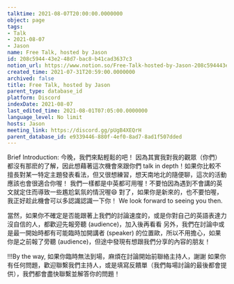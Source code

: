 ```yaml
---
talktime: 2021-08-07T20:00:00.0000000
object: page
tags:
- Talk
- 2021-08-07
- Jason
name: Free Talk, hosted by Jason
id: 208c5944-43e2-48d7-bac8-b41cad3637c3
notion_url: https://www.notion.so/Free-Talk-hosted-by-Jason-208c594443e248d7bac8b41cad3637c3
created_time: 2021-07-31T20:59:00.0000000
archived: false
title: Free Talk, hosted by Jason
parent_type: database_id
platform: Discord
indexDate: 2021-08-07
last_edited_time: 2021-08-01T07:05:00.0000000
language_level: No limit
hosts: Jason
meeting_link: https://discord.gg/pUgB4XEQrH
parent_database_id: e9339446-880f-4ef0-8ad7-8ad1f507dded
---
```






Brief Introduction: 今晚，我們來點輕鬆的吧！
因為其實我對我的觀眾（你們）都沒有那麽的了解，因此想藉著這次機會來跟你們 talk in depth！如果你比較不擅長對某一特定主題發表看法，但又很想練習，想天南地北的隨便聊，這次的活動應該也會很適合你喔！
我們一樣都是中英都可用喔！不要怕因為遇到不會講的英文就定住而導致一些尷尬氣氛的情況喔😄
對了，如果你是新來的，也不要怕喔，我正好趁此機會可以多認識認識一下你！
We look forward to seeing you then.

當然，如果你不確定是否能跟著上我們的討論速度的，或是你對自己的英語表達力沒自信的人，都歡迎先報旁聽 (audience)，加入後再看看
另外，我們在討論中或是最一開始時都有可能臨時加開講者 (speaker) 的位置歐，所以不用擔心，如果你是之前報了旁聽 (audience)，但途中發現有想跟我們分享的內容的朋友！

!!!By the way, 如果你臨時無法到場，麻煩在討論開始前聯絡主持人，謝謝
如果你有任何問題，歡迎聯繫我們主持人，或是填寫反饋單（我們每場討論的最後都會提供），我們都會盡快聯繫並解答你的問題！




